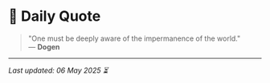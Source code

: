 # 📜 Daily Quote

> "One must be deeply aware of the impermanence of the world."  
> — **Dogen**

---

_Last updated: 06 May 2025 ⏳_
